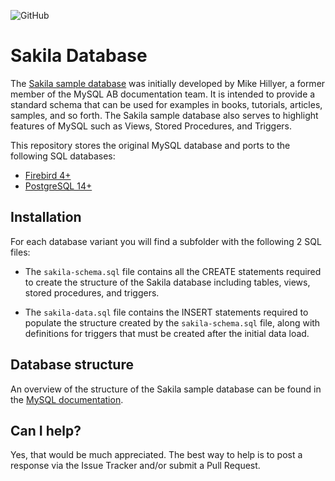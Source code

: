 ![GitHub](https://img.shields.io/github/license/openpotato/sakila-db)

# Sakila Database

The [Sakila sample database](https://dev.mysql.com/doc/sakila/en/sakila-introduction.html) was initially developed by Mike Hillyer, a former member of the MySQL AB documentation team. It is intended to provide a standard schema that can be used for examples in books, tutorials, articles, samples, and so forth. The Sakila sample database also serves to highlight features of MySQL such as Views, Stored Procedures, and Triggers.

This repository stores the original MySQL database and ports to the following SQL databases:

+ [Firebird 4+](https://www.postgresql.org/)
+ [PostgreSQL 14+](https://firebirdsql.org/)

## Installation

For each database variant you will find a subfolder with the following 2 SQL files:

+ The `sakila-schema.sql` file contains all the CREATE statements required to create the structure of the Sakila database including tables, views, stored procedures, and triggers.

+ The `sakila-data.sql` file contains the INSERT statements required to populate the structure created by the `sakila-schema.sql` file, along with definitions for triggers that must be created after the initial data load.

## Database structure

An overview of the structure of the Sakila sample database can be found in the [MySQL documentation](https://dev.mysql.com/doc/sakila/en/sakila-structure.html).

## Can I help?

Yes, that would be much appreciated. The best way to help is to post a response via the Issue Tracker and/or submit a Pull Request.
